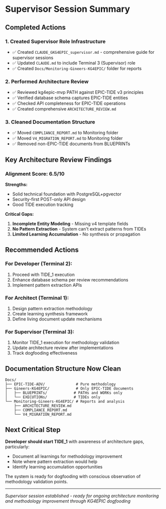 # Supervisor Session Summary

## Completed Actions

### 1. Created Supervisor Role Infrastructure
- ✅ Created `CLAUDE_GKG4EPIC_supervisor.md` - comprehensive guide for supervisor sessions
- ✅ Updated `CLAUDE.md` to include Terminal 3 (Supervisor) role
- ✅ Created `Docs/Monitoring-Gineers-KG4EPIC/` folder for reports

### 2. Performed Architecture Review  
- ✅ Reviewed kg4epic-mvp PATH against EPIC-TIDE v3 principles
- ✅ Verified database schema captures EPIC-TIDE entities
- ✅ Checked API completeness for EPIC-TIDE operations
- ✅ Created comprehensive `ARCHITECTURE_REVIEW.md`

### 3. Cleaned Documentation Structure
- ✅ Moved `COMPLIANCE_REPORT.md` to Monitoring folder
- ✅ Moved `V4_MIGRATION_REPORT.md` to Monitoring folder
- ✅ Removed non-EPIC-TIDE documents from BLUEPRINTs

## Key Architecture Review Findings

### Alignment Score: 6.5/10

**Strengths:**
- Solid technical foundation with PostgreSQL+pgvector
- Security-first POST-only API design
- Good TIDE execution tracking

**Critical Gaps:**
1. **Incomplete Entity Modeling** - Missing v4 template fields
2. **No Pattern Extraction** - System can't extract patterns from TIDEs
3. **Limited Learning Accumulation** - No synthesis or propagation

## Recommended Actions

### For Developer (Terminal 2):
1. Proceed with TIDE_1 execution 
2. Enhance database schema per review recommendations
3. Implement pattern extraction APIs

### For Architect (Terminal 1):
1. Design pattern extraction methodology
2. Create learning synthesis framework
3. Define living document update mechanisms

### For Supervisor (Terminal 3):
1. Monitor TIDE_1 execution for methodology validation
2. Update architecture review after implementations
3. Track dogfooding effectiveness

## Documentation Structure Now Clean

```
Docs/
├── EPIC-TIDE-ADV/              # Pure methodology
├── Gineers-KG4EPIC/            # Only EPIC-TIDE documents
│   ├── BLUEPRINTs/            # PATHs and WORKs only
│   └── EXECUTIONs/            # TIDEs only
└── Monitoring-Gineers-KG4EPIC/ # Reports and analysis
    ├── ARCHITECTURE_REVIEW.md
    ├── COMPLIANCE_REPORT.md
    └── V4_MIGRATION_REPORT.md
```

## Next Critical Step

**Developer should start TIDE_1** with awareness of architecture gaps, particularly:
- Document all learnings for methodology improvement
- Note where pattern extraction would help
- Identify learning accumulation opportunities

The system is ready for dogfooding with conscious observation of methodology validation points.

---
*Supervisor session established - ready for ongoing architecture monitoring and methodology improvement through KG4EPIC dogfooding*